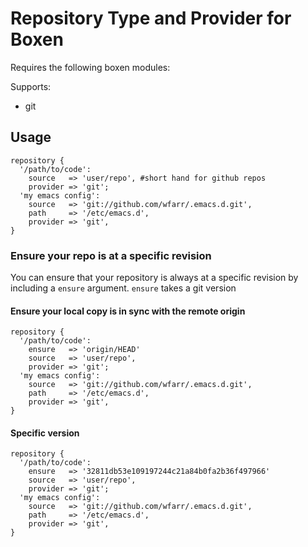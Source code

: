 # Repository Type and Provider for Boxen

Requires the following boxen modules:

Supports:

* git

## Usage

```puppet
repository {
  '/path/to/code':
    source   => 'user/repo', #short hand for github repos
    provider => 'git';
  'my emacs config':
    source   => 'git://github.com/wfarr/.emacs.d.git',
    path     => '/etc/emacs.d',
    provider => 'git',
}
```

### Ensure your repo is at a specific revision

You can ensure that your repository is always at a specific revision by
including a `ensure` argument. `ensure` takes a git version

#### Ensure your local copy is in sync with the remote origin
```puppet
repository {
  '/path/to/code':
    ensure   => 'origin/HEAD'
    source   => 'user/repo',
    provider => 'git';
  'my emacs config':
    source   => 'git://github.com/wfarr/.emacs.d.git',
    path     => '/etc/emacs.d',
    provider => 'git',
}
```

#### Specific version
```puppet
repository {
  '/path/to/code':
    ensure   => '32811db53e109197244c21a84b0fa2b36f497966'
    source   => 'user/repo',
    provider => 'git';
  'my emacs config':
    source   => 'git://github.com/wfarr/.emacs.d.git',
    path     => '/etc/emacs.d',
    provider => 'git',
}
```
